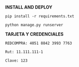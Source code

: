 
**INSTALL AND DEPLOY**
```
pip install -r requirements.txt

python manage.py runserver
```

**TARJETA Y CREDENCIALES**
```
REDCOMPRA: 4051 8842 3993 7763

Rut: 11.111.111-1

Clave: 123
```